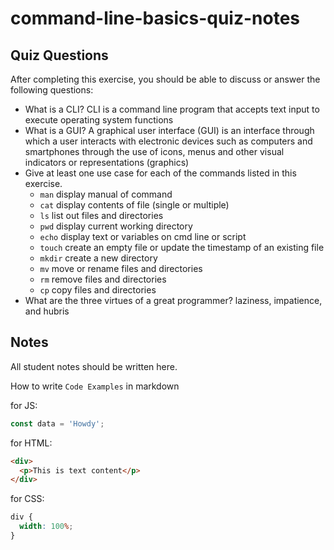 # command-line-basics-quiz-notes

## Quiz Questions

After completing this exercise, you should be able to discuss or answer the following questions:

- What is a CLI?
  CLI is a command line program that accepts text input to execute operating system functions
- What is a GUI?
  A graphical user interface (GUI) is an interface through which a user interacts with electronic devices such as computers and smartphones through the use of icons, menus and other visual indicators or representations (graphics)
- Give at least one use case for each of the commands listed in this exercise.
  - `man`
    display manual of command
  - `cat`
    display contents of file (single or multiple)
  - `ls`
    list out files and directories
  - `pwd`
    display current working directory
  - `echo`
    display text or variables on cmd line or script
  - `touch`
    create an empty file or update the timestamp of an existing file
  - `mkdir`
    create a new directory
  - `mv`
    move or rename files and directories
  - `rm`
    remove files and directories
  - `cp`
    copy files and directories
- What are the three virtues of a great programmer?
  laziness, impatience, and hubris

## Notes

All student notes should be written here.

How to write `Code Examples` in markdown

for JS:

```javascript
const data = 'Howdy';
```

for HTML:

```html
<div>
  <p>This is text content</p>
</div>
```

for CSS:

```css
div {
  width: 100%;
}
```

